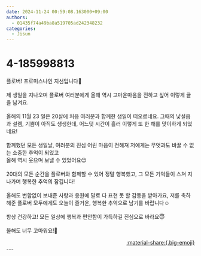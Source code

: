 ```yaml
---
date: 2024-11-24 00:59:08.163000+09:00
authors:
  - 01435f74a49ba8a519705ad242348232
categories:
  - Jisun
---
```


# 4-185998813

<div class="post-container" markdown="1">
<div class="content-container md-sidebar__scrollwrap" markdown="1">

플로버! 프로미스나인 지선입니다🍰<br><br>제 생일을 지나오며 플로버 여러분에게 올해 역시 고마운마음을 전하고 싶어 이렇게 글을 남겨요.<br><br>올해의 11월 23 일은 20살에 처음 여러분과 함께한 생일이 떠오르네요. 그때의 낯설음과 설렘, 기쁨이 아직도 생생한데, 어느덧 시간이 흘러 이렇게 또 한 해를 맞이하게 되었네요! <br><br>함께했던 모든 생일날, 여러분의 진심 어린 마음이 전해져 저에게는 무엇과도 바꿀 수 없는 소중한 추억이 되었고<br>올해 역시 웃으며 보낼 수 있었어요😌<br><br>20대의 모든 순간을 플로버와 함께할 수 있어 정말 행복했고, 그 모든 기억들이 스쳐 지나가며 행복한 추억의 잠깁니다!<br><br>올해도 변함없이 보내준 사랑과 응원에 말로 다 표현 못 할 감동을 받아가요, 저를 축하해준 플로버 모두에게도 오늘이 즐거운, 행복한 추억으로 남기를 바랍니다☺️<br><br>항상 건강하고! 모든 일상에 행복과 편안함이 가득하길 진심으로 바라요😇<br><br>올해도 너무 고마워요!🎂

</div>
</div>

<div style="text-align: right;" markdown="1">
<a href="https://weverse.io/fromis9/artist/4-185998813" style="text-align: right;">:material-share:{.big-emoji}</a>
</div>
---
